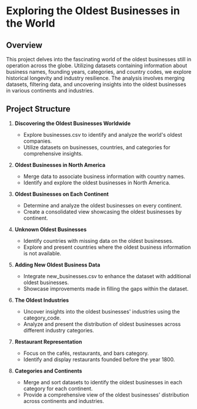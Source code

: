 # Exploring the Oldest Businesses in the World

## Overview

This project delves into the fascinating world of the oldest businesses still in operation across the globe. Utilizing datasets containing information about business names, founding years, categories, and country codes, we explore historical longevity and industry resilience. The analysis involves merging datasets, filtering data, and uncovering insights into the oldest businesses in various continents and industries.

## Project Structure

1. **Discovering the Oldest Businesses Worldwide**
   - Explore businesses.csv to identify and analyze the world's oldest companies.
   - Utilize datasets on businesses, countries, and categories for comprehensive insights.

2. **Oldest Businesses in North America**
   - Merge data to associate business information with country names.
   - Identify and explore the oldest businesses in North America.

3. **Oldest Businesses on Each Continent**
   - Determine and analyze the oldest businesses on every continent.
   - Create a consolidated view showcasing the oldest businesses by continent.

4. **Unknown Oldest Businesses**
   - Identify countries with missing data on the oldest businesses.
   - Explore and present countries where the oldest business information is not available.

5. **Adding New Oldest Business Data**
   - Integrate new_businesses.csv to enhance the dataset with additional oldest businesses.
   - Showcase improvements made in filling the gaps within the dataset.

6. **The Oldest Industries**
   - Uncover insights into the oldest businesses' industries using the category_code.
   - Analyze and present the distribution of oldest businesses across different industry categories.

7. **Restaurant Representation**
   - Focus on the cafés, restaurants, and bars category.
   - Identify and display restaurants founded before the year 1800.

8. **Categories and Continents**
   - Merge and sort datasets to identify the oldest businesses in each category for each continent.
   - Provide a comprehensive view of the oldest businesses' distribution across continents and industries.


